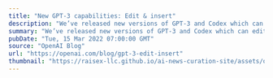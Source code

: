 ```yaml
---
title: "New GPT-3 capabilities: Edit & insert"
description: "We’ve released new versions of GPT-3 and Codex which can edit or insert content into existing text, rather than just completing existing text."
summary: "We’ve released new versions of GPT-3 and Codex which can edit or insert content into existing text, rather than just completing existing text."
pubDate: "Tue, 15 Mar 2022 07:00:00 GMT"
source: "OpenAI Blog"
url: "https://openai.com/blog/gpt-3-edit-insert"
thumbnail: "https://raisex-llc.github.io/ai-news-curation-site/assets/openai_logo.png"
---
```


